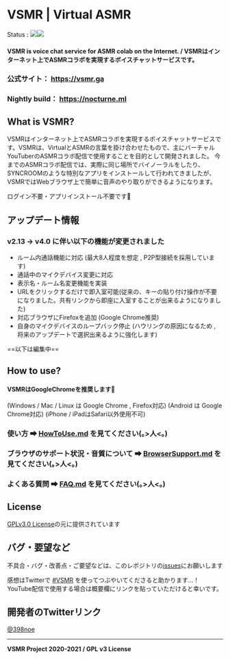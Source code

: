 # VSMR | Virtual ASMR
Status : ![](https://img.shields.io/badge/Version-4.0-green)![](https://img.shields.io/badge/Dev-Passing-blue)

#### VSMR is voice chat service for ASMR colab on the Internet. / VSMRはインターネット上でASMRコラボを実現するボイスチャットサービスです。

### 公式サイト： https://vsmr.ga

### Nightly build： https://nocturne.ml

## What is VSMR?

VSMRはインターネット上でASMRコラボを実現するボイスチャットサービスです。VSMRは、VirtualとASMRの言葉を掛け合わせたもので、主にバーチャルYouTuberのASMRコラボ配信で使用することを目的として開発されました。
今までのASMRコラボ配信では、実際に同じ場所でバイノーラルをしたり、SYNCROOMのような特別なアプリをインストールして行われてきましたが、VSMRではWebブラウザ上で簡単に音声のやり取りができるようになります。

ログイン不要・アプリインストール不要です💪

## アップデート情報

### v2.13 → v4.0 に伴い以下の機能が変更されました

* ルーム内通話機能に対応 (最大8人程度を想定 , P2P型接続を採用しています)
* 通話中のマイクデバイス変更に対応
* 表示名・ルーム名変更機能を実装
* URLをクリックするだけで即入室可能(従来の、キーの貼り付け操作が不要になりました。共有リンクから即座に入室することが出来るようになりました)
* 対応ブラウザにFirefoxを追加 (Google Chrome推奨)
* 自身のマイクデバイスのループバック停止 (ハウリングの原因になるため , 将来のアップデートで選択出来るように強化します)

==以下は編集中==

## How to use?

#### VSMRはGoogleChromeを推奨します💪

(Windows / Mac / Linux は Google Chrome , Firefox対応)
(Android は Google Chrome対応)
(iPhone / iPadはSafari以外使用不可)

### 使い方 ➡ [HowToUse.md](HowToUse.md) を見てください(｡>人<｡)

### ブラウザのサポート状況・音質について ➡ [BrowserSupport.md](BrowserSupport.md) を見てください(｡>人<｡)

### よくある質問 ➡ [FAQ.md](FAQ.md) を見てください(｡>人<｡)

## License

[GPLv3.0 License](LICENSE)の元に提供されています



##  バグ・要望など

不具合・バグ・改善点・ご要望などは、このレポジトリの[issues](https://github.com/398noe/VSMR/issues)にお願いします

感想はTwitterで [#VSMR](https://twitter.com/search?q=%23VSMR) を使ってつぶやいてくださると助かります…！ YouTube配信で使用する場合は概要欄にリンクを貼っていただけると幸いです。

## 開発者のTwitterリンク

[@398noe](https://twitter.com/398noe)

---

**VSMR Project  2020-2021 / GPL v3 License** 
